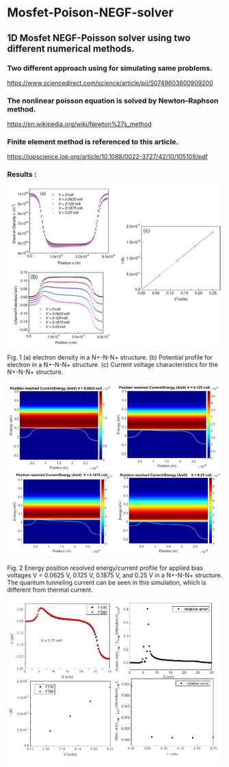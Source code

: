 # Mosfet-Poison-NEGF-solver



## 1D Mosfet NEGF-Poisson solver using two different numerical methods.

### Two different approach using for simulating same problems. 
https://www.sciencedirect.com/science/article/pii/S0749603600909200


### The nonlinear poisson equation is solved by Newton–Raphson method.
https://en.wikipedia.org/wiki/Newton%27s_method



### Finite element method is referenced to this article.
https://iopscience.iop.org/article/10.1088/0022-3727/42/10/105109/pdf



### Results :  

![kk](https://github.com/Kuan-Ru-Chiou/Pic/blob/master/1.png) 

Fig. 1 (a) electron density in a N+-N-N+ structure. (b) Potential profile for electron in a N+-N-N+ structure. (c) Current voltage characteristics for the N+-N-N+ structure. 


![kk](https://github.com/Kuan-Ru-Chiou/Pic/blob/master/2.png) 

Fig. 2 Energy position resolved energy/current profile for applied bias voltages V = 0.0625 V, 0.125 V, 0.1875 V, and 0.25 V in a N+-N-N+ structure. The quantum tunneling current can be seen in this simulation, which is different from thermal current.


![kk](https://github.com/Kuan-Ru-Chiou/Pic/blob/master/3.jpg) 
